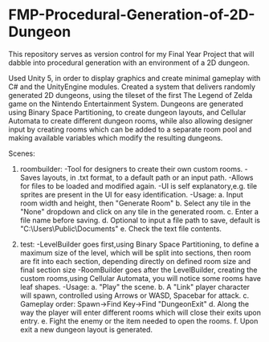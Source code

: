 # FMP-Procedural-Generation-of-2D-Dungeon

This repository serves as version control for my Final Year Project that will dabble into procedural generation with an environment of a 2D dungeon.

Used Unity 5, in order to display graphics and create minimal gameplay with C# and the UnityEngine modules. 
Created a system that delivers randomly generated 2D dungeons, using the tileset of the first The Legend of Zelda game on the Nintendo Entertainment System.
Dungeons are generated using Binary Space Partitioning, to create dungeon layouts, and Cellular Automata to create different dungeon rooms, while also allowing designer input by creating rooms which can be added to a separate room pool and making available variables which modify the resulting dungeons.

Scenes: 
1. roombuilder:
-Tool for designers to create their own custom rooms.
-Saves layouts, in .txt format, to a default path or an input path.
-Allows for files to be loaded and modified again.
-UI is self explanatory,e.g. tile sprites are present in the UI for easy identification.
-Usage:
  a. Input room width and height, then "Generate Room"
  b. Select any tile in the "None" dropdown and click on any tile in the generated room.
  c. Enter a file name before saving.
  d. Optional to input a file path to save, default is "C:\Users\Public\Documents\"
  e. Check the text file contents.


2. test:
-LevelBuilder goes first,using Binary Space Partitioning, to define a maximum size of the level, which will be split into sections, then room are fit into each section, depending directly on defined room size and final section size
-RoomBuilder goes after the LevelBuilder, creating the custom rooms,using Cellular Automata, you will notice some rooms have leaf shapes.
-Usage:
  a. "Play" the scene.
  b. A "Link" player character will spawn, controlled using Arrows or WASD, Spacebar for attack.
  c. Gameplay order: Spawn->Find Key->Find "DungeonExit"
  d. Along the way the player will enter different rooms which will close their exits upon entry.
  e. Fight the enemy or the item needed to open the rooms.
  f. Upon exit a new dungeon layout is generated.

